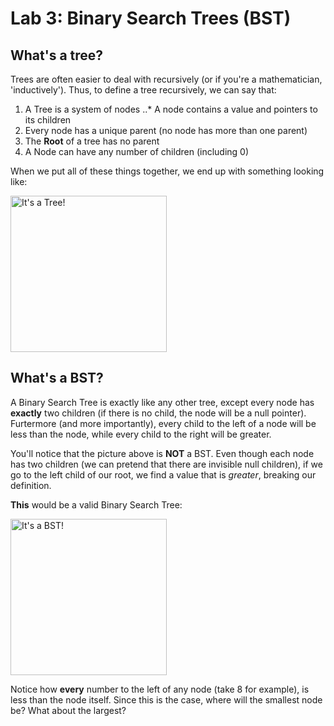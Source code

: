 Lab 3: Binary Search Trees (BST)
================

What's a tree?
--------------
Trees are often easier to deal with recursively (or if you're a mathematician, 'inductively').
Thus, to define a tree recursively, we can say that:

1. A Tree is a system of nodes
..* A node contains a value and pointers to its children
2. Every node has a unique parent (no node has more than one parent)
3. The **Root** of a tree has no parent
4. A Node can have any number of children (including 0)

When we put all of these things together, we end up with something looking like:

<img src="http://upload.wikimedia.org/wikipedia/commons/thumb/f/f7/Binary_tree.svg/220px-Binary_tree.svg.png" alt="It's a Tree!" style="width: 250px;"/>


What's a BST?
-------------
A Binary Search Tree is exactly like any other tree, except every node has **exactly** two children (if there is no child, the node will be a null pointer).
Furtermore (and more importantly), every child to the left of a node will be less than the node, while every child to the right will be greater.

You'll notice that the picture above is **NOT** a BST. Even though each node has two children (we can pretend that there are invisible null children), if we go to the left child of our root, we find a value that is *greater*, breaking our definition.

**This** would be a valid Binary Search Tree:

<img src="http://upload.wikimedia.org/wikipedia/commons/thumb/d/da/Binary_search_tree.svg/2000px-Binary_search_tree.svg.png" alt="It's a BST!" style="width: 250px;"/>

Notice how **every** number to the left of any node (take 8 for example), is less than the node itself. Since this is the case, where will the smallest node be? What about the largest?